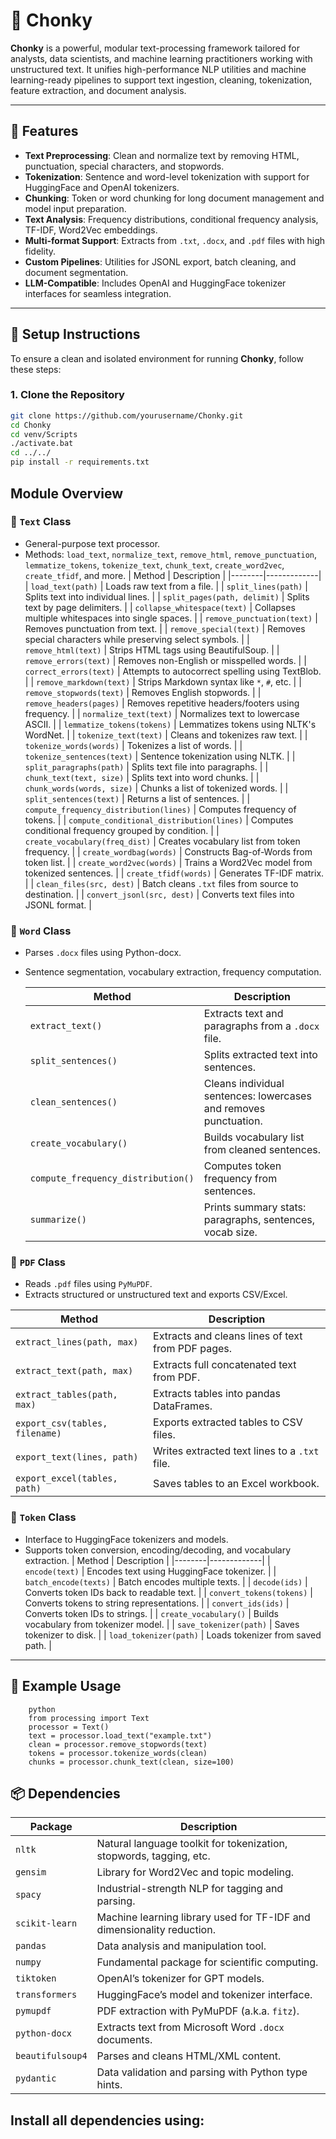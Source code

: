 # 🧠 Chonky

**Chonky** is a powerful, modular text-processing framework tailored for analysts, data scientists,
and machine learning practitioners working with unstructured text. It unifies high-performance NLP
utilities and machine learning-ready pipelines to support text ingestion, cleaning, tokenization,
feature extraction, and document analysis.

---

## 🚀 Features

- **Text Preprocessing**: Clean and normalize text by removing HTML, punctuation, special
  characters, and stopwords.
- **Tokenization**: Sentence and word-level tokenization with support for HuggingFace and OpenAI
  tokenizers.
- **Chunking**: Token or word chunking for long document management and model input preparation.
- **Text Analysis**: Frequency distributions, conditional frequency analysis, TF-IDF, Word2Vec
  embeddings.
- **Multi-format Support**: Extracts from `.txt`, `.docx`, and `.pdf` files with high fidelity.
- **Custom Pipelines**: Utilities for JSONL export, batch cleaning, and document segmentation.
- **LLM-Compatible**: Includes OpenAI and HuggingFace tokenizer interfaces for seamless integration.

---


## 🧰 Setup Instructions

To ensure a clean and isolated environment for running **Chonky**, follow these steps:

### 1. Clone the Repository

```bash
git clone https://github.com/yourusername/Chonky.git
cd Chonky
cd venv/Scripts
./activate.bat
cd ../../
pip install -r requirements.txt
```

##  Module Overview

### 🧠 `Text` Class

- General-purpose text processor.
- Methods: `load_text`, `normalize_text`, `remove_html`, `remove_punctuation`, `lemmatize_tokens`,
  `tokenize_text`, `chunk_text`, `create_word2vec`, `create_tfidf`, and more.
  | Method | Description |
  |--------|-------------|
  | `load_text(path)` | Loads raw text from a file. |
  | `split_lines(path)` | Splits text into individual lines. |
  | `split_pages(path, delimit)` | Splits text by page delimiters. |
  | `collapse_whitespace(text)` | Collapses multiple whitespaces into single spaces. |
  | `remove_punctuation(text)` | Removes punctuation from text. |
  | `remove_special(text)` | Removes special characters while preserving select symbols. |
  | `remove_html(text)` | Strips HTML tags using BeautifulSoup. |
  | `remove_errors(text)` | Removes non-English or misspelled words. |
  | `correct_errors(text)` | Attempts to autocorrect spelling using TextBlob. |
  | `remove_markdown(text)` | Strips Markdown syntax like `*`, `#`, etc. |
  | `remove_stopwords(text)` | Removes English stopwords. |
  | `remove_headers(pages)` | Removes repetitive headers/footers using frequency. |
  | `normalize_text(text)` | Normalizes text to lowercase ASCII. |
  | `lemmatize_tokens(tokens)` | Lemmatizes tokens using NLTK's WordNet. |
  | `tokenize_text(text)` | Cleans and tokenizes raw text. |
  | `tokenize_words(words)` | Tokenizes a list of words. |
  | `tokenize_sentences(text)` | Sentence tokenization using NLTK. |
  | `split_paragraphs(path)` | Splits text file into paragraphs. |
  | `chunk_text(text, size)` | Splits text into word chunks. |
  | `chunk_words(words, size)` | Chunks a list of tokenized words. |
  | `split_sentences(text)` | Returns a list of sentences. |
  | `compute_frequency_distribution(lines)` | Computes frequency of tokens. |
  | `compute_conditional_distribution(lines)` | Computes conditional frequency grouped by
  condition. |
  | `create_vocabulary(freq_dist)` | Creates vocabulary list from token frequency. |
  | `create_wordbag(words)` | Constructs Bag-of-Words from token list. |
  | `create_word2vec(words)` | Trains a Word2Vec model from tokenized sentences. |
  | `create_tfidf(words)` | Generates TF-IDF matrix. |
  | `clean_files(src, dest)` | Batch cleans `.txt` files from source to destination. |
  | `convert_jsonl(src, dest)` | Converts text files into JSONL format. |


### 📄 `Word` Class

- Parses `.docx` files using Python-docx.
- Sentence segmentation, vocabulary extraction, frequency computation.

  | Method | Description |
  |--------|-------------|
  | `extract_text()` | Extracts text and paragraphs from a `.docx` file. |
  | `split_sentences()` | Splits extracted text into sentences. |
  | `clean_sentences()` | Cleans individual sentences: lowercases and removes punctuation. |
  | `create_vocabulary()` | Builds vocabulary list from cleaned sentences. |
  | `compute_frequency_distribution()` | Computes token frequency from sentences. |
  | `summarize()` | Prints summary stats: paragraphs, sentences, vocab size. |


### 📑 `PDF` Class

- Reads `.pdf` files using `PyMuPDF`.
- Extracts structured or unstructured text and exports CSV/Excel.

| Method | Description |
|--------|-------------|
| `extract_lines(path, max)` | Extracts and cleans lines of text from PDF pages. |
| `extract_text(path, max)` | Extracts full concatenated text from PDF. |
| `extract_tables(path, max)` | Extracts tables into pandas DataFrames. |
| `export_csv(tables, filename)` | Exports extracted tables to CSV files. |
| `export_text(lines, path)` | Writes extracted text lines to a `.txt` file. |
| `export_excel(tables, path)` | Saves tables to an Excel workbook. |


### 🧬 `Token` Class

- Interface to HuggingFace tokenizers and models.
- Supports token conversion, encoding/decoding, and vocabulary extraction.
  | Method | Description |
  |--------|-------------|
  | `encode(text)` | Encodes text using HuggingFace tokenizer. |
  | `batch_encode(texts)` | Batch encodes multiple texts. |
  | `decode(ids)` | Converts token IDs back to readable text. |
  | `convert_tokens(tokens)` | Converts tokens to string representations. |
  | `convert_ids(ids)` | Converts token IDs to strings. |
  | `create_vocabulary()` | Builds vocabulary from tokenizer model. |
  | `save_tokenizer(path)` | Saves tokenizer to disk. |
  | `load_tokenizer(path)` | Loads tokenizer from saved path. |

---

## 🧪 Example Usage

```
    python
    from processing import Text
    processor = Text()
    text = processor.load_text("example.txt")
    clean = processor.remove_stopwords(text)
    tokens = processor.tokenize_words(clean)
    chunks = processor.chunk_text(clean, size=100)
```


## 📦 Dependencies

| Package         | Description                                                                 |
|-----------------|-----------------------------------------------------------------------------|
| `nltk`          | Natural language toolkit for tokenization, stopwords, tagging, etc.         |
| `gensim`        | Library for Word2Vec and topic modeling.                                    |
| `spacy`         | Industrial-strength NLP for tagging and parsing.                            |
| `scikit-learn`  | Machine learning library used for TF-IDF and dimensionality reduction.      |
| `pandas`        | Data analysis and manipulation tool.                                        |
| `numpy`         | Fundamental package for scientific computing.                               |
| `tiktoken`      | OpenAI’s tokenizer for GPT models.                                          |
| `transformers`  | HuggingFace’s model and tokenizer interface.                               |
| `pymupdf`       | PDF extraction with PyMuPDF (a.k.a. `fitz`).                               |
| `python-docx`   | Extracts text from Microsoft Word `.docx` documents.                        |
| `beautifulsoup4`| Parses and cleans HTML/XML content.                                         |
| `pydantic`      | Data validation and parsing with Python type hints.                         |

Install all dependencies using:
---


